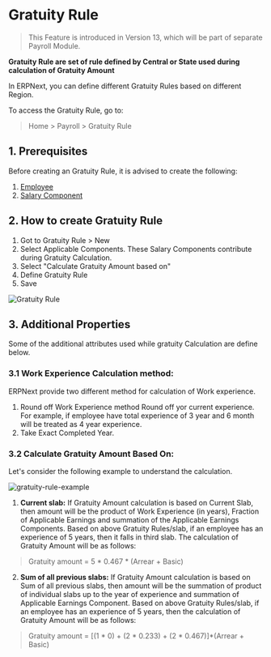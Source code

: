 <!-- add-breadcrumbs -->
# Gratuity Rule

> This Feature is introduced in Version 13, which will be part of separate Payroll Module.

**Gratuity Rule are set of rule defined by Central or State used during calculation of Gratuity Amount**

In ERPNext, you can define different Gratuity Rules based on different Region.

To access the Gratuity Rule, go to:

> Home > Payroll > Gratuity Rule

## 1. Prerequisites

Before creating an Gratuity Rule, it is advised to create the following:

1. [Employee](/docs/v12/user/manual/en/human-resources/employee)
1. [Salary Component](/docs/v12/user/manual/en/human-resources/salary-component)

## 2. How to create Gratuity Rule

1. Got to Gratuity Rule > New
1. Select Applicable Components. These Salary Components contribute during Gratuity Calculation.
1. Select "Calculate Gratuity Amount based on"
1. Define Gratuity Rule
1. Save

<img class="screenshot" alt="Gratuity Rule" src="{{docs_base_url}}/assets/img/human-resources/gratuity-rule.png">

## 3. Additional Properties

Some of the additional attributes used while gratuity Calculation are define below.

### 3.1 Work Experience Calculation method:
ERPNext provide two different method for calculation of Work experience.

1. Round off Work Experience method Round off yor current experience. For example, if employee have total experience of 3 year and 6 month will be treated as 4 year experience.
1. Take Exact Completed Year.


### 3.2 Calculate Gratuity Amount Based On:

Let's consider the following example to understand the calculation.

<img class="screenshot" alt="gratuity-rule-example" src="{{docs_base_url}}/assets/img/human-resources/gratuity-rule-example.png">

1. **Current slab:** If Gratuity Amount calculation is based on Current Slab, then amount will be the product of Work Experience (in years), Fraction of Applicable Earnings and summation of the Applicable Earnings Components. Based on above Gratuity Rules/slab, if an employee has an experience of 5 years, then it falls in third slab. The calculation of Gratuity Amount will be as follows:

> Gratuity amount = 5 * 0.467 * (Arrear + Basic)

2. **Sum of all previous slabs:**  If Gratuity Amount calculation is based on Sum of all previous slabs, then amount will be the summation of product of individual slabs up to the year of experience and summation of Applicable Earnings Component. Based on above Gratuity Rules/slab, if an employee has an experience of 5 years, then the calculation of Gratuity Amount will be as follows:


> Gratuity amount = [(1 * 0) + (2 * 0.233) + (2 * 0.467)]*(Arrear + Basic)


